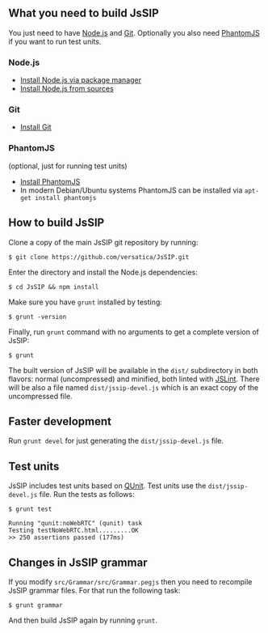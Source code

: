 ## What you need to build JsSIP

You just need to have [Node.js](http://nodejs.org/) and [Git](http://git-scm.com/). Optionally you also need [PhantomJS](http://phantomjs.org/) if you want to run test units.


### Node.js

* [Install Node.js via package manager](https://github.com/joyent/node/wiki/Installing-Node.js-via-package-manager)
* [Install Node.js from sources](http://nodejs.org)

### Git

* [Install Git](http://git-scm.com/book/en/Getting-Started-Installing-Git)


### PhantomJS

(optional, just for running test units)

* [Install PhantomJS](http://phantomjs.org/download.html)
* In modern Debian/Ubuntu systems PhantomJS can be installed via `apt-get install phantomjs`


## How to build JsSIP

Clone a copy of the main JsSIP git repository by running:
```
$ git clone https://github.com/versatica/JsSIP.git
```

Enter the directory and install the Node.js dependencies:
```
$ cd JsSIP && npm install
```

Make sure you have `grunt` installed by testing:
```
$ grunt -version
```

Finally, run `grunt` command with no arguments to get a complete version of JsSIP:
```
$ grunt
```

The built version of JsSIP will be available in the `dist/` subdirectory in both flavors: normal (uncompressed)  and minified, both linted with [JSLint](http://jslint.com/). There will be also a file named `dist/jssip-devel.js` which is an exact copy of the uncompressed file.


## Faster development

Run `grunt devel` for just generating the `dist/jssip-devel.js` file.


## Test units

JsSIP includes test units based on [QUnit](http://qunitjs.com/). Test units use the `dist/jssip-devel.js` file. Run the tests as follows:
```
$ grunt test

Running "qunit:noWebRTC" (qunit) task
Testing testNoWebRTC.html.........OK
>> 250 assertions passed (177ms)
```

## Changes in JsSIP grammar

If you modify `src/Grammar/src/Grammar.pegjs` then you need to recompile JsSIP grammar files. For that run the following task:
```
$ grunt grammar
```
And then build JsSIP again by running `grunt`.
